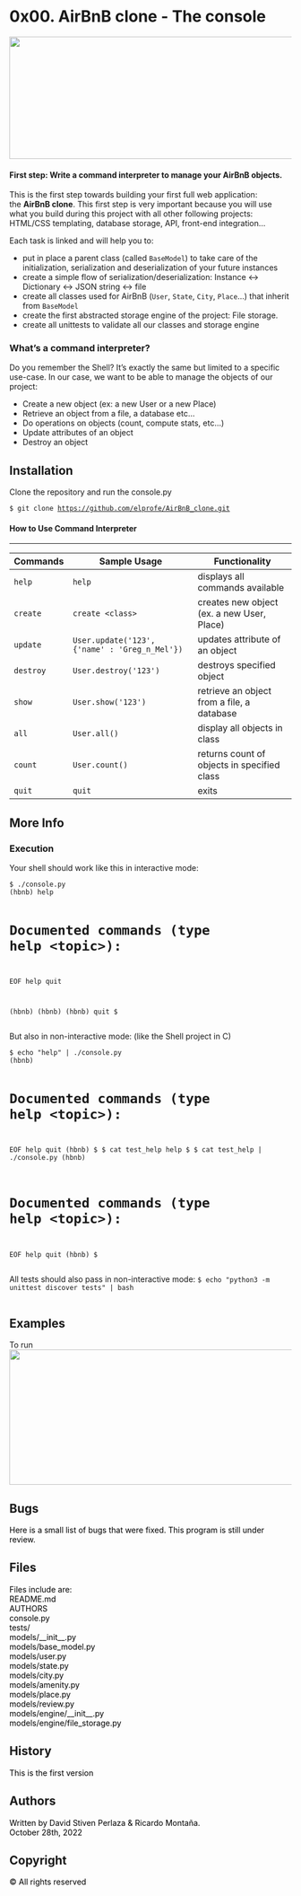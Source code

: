 <h1 class="gap">0x00. AirBnB clone - The console</h1>
<p><img src="https://bn1305files.storage.live.com/y4mBZR2qGhr3lq4SPgnxJopyyHtZzlMvrbMZ5dilioNByiUNFB7nnxvWGDBpKTFGexwr5bv-frUJk5BVifP0imGy_YT6h-hiORX5Le75x5-AE5iAO_N558BjQhWICc9RrAuDVFjfR9C8dxTpWjOTkHMSj6ZpRO3kgka67OFsXaYLNkTbuO4jqAA1isrlsJkOuQ4_BGCv10UBCtjyGAgPc85SOOdwP2yUERQ7JE9Ha2IoHc?encodeFailures=1&amp;width=1920&amp;height=810" width="517" height="218" /></p>
<h4>First step: Write a command interpreter to manage your AirBnB objects.</h4>
<p>This is the first step towards building your first full web application: the&nbsp;<strong>AirBnB clone</strong>. This first step is very important because you will use what you build during this project with all other following projects: HTML/CSS templating, database storage, API, front-end integration&hellip;</p>
<p>Each task is linked and will help you to:</p>
<ul>
<li>put in place a parent class (called&nbsp;<code>BaseModel</code>) to take care of the initialization, serialization and deserialization of your future instances</li>
<li>create a simple flow of serialization/deserialization: Instance &lt;-&gt; Dictionary &lt;-&gt; JSON string &lt;-&gt; file</li>
<li>create all classes used for AirBnB (<code>User</code>,&nbsp;<code>State</code>,&nbsp;<code>City</code>,&nbsp;<code>Place</code>&hellip;) that inherit from&nbsp;<code>BaseModel</code></li>
<li>create the first abstracted storage engine of the project: File storage.</li>
<li>create all unittests to validate all our classes and storage engine</li>
</ul>
<h3>What&rsquo;s a command interpreter?</h3>
<p>Do you remember the Shell? It&rsquo;s exactly the same but limited to a specific use-case. In our case, we want to be able to manage the objects of our project:</p>
<ul>
<li>Create a new object (ex: a new User or a new Place)</li>
<li>Retrieve an object from a file, a database etc&hellip;</li>
<li>Do operations on objects (count, compute stats, etc&hellip;)</li>
<li>Update attributes of an object</li>
<li>Destroy an object</li>
</ul>
<h2 dir="auto">Installation</h2>
<p dir="auto">Clone the repository and run the console.py</p>
<div class="snippet-clipboard-content notranslate position-relative overflow-auto">
<pre class="notranslate"><code>$ git clone <a href="https://github.com/SebastianBlandon/holbertonschool-AirBnB_clone.git">https://github.com/elprofe/AirBnB_clone.git</a><br /></code></pre>
</div>
<h4 dir="auto">How to Use Command Interpreter</h4>
<hr />
<table>
<thead>
<tr>
<th>Commands</th>
<th>Sample Usage</th>
<th>Functionality</th>
</tr>
</thead>
<tbody>
<tr>
<td><code>help</code></td>
<td><code>help</code></td>
<td>displays all commands available</td>
</tr>
<tr>
<td><code>create</code></td>
<td><code>create &lt;class&gt;</code></td>
<td>creates new object (ex. a new User, Place)</td>
</tr>
<tr>
<td><code>update</code></td>
<td><code>User.update('123', {'name' : 'Greg_n_Mel'})</code></td>
<td>updates attribute of an object</td>
</tr>
<tr>
<td><code>destroy</code></td>
<td><code>User.destroy('123')</code></td>
<td>destroys specified object</td>
</tr>
<tr>
<td><code>show</code></td>
<td><code>User.show('123')</code></td>
<td>retrieve an object from a file, a database</td>
</tr>
<tr>
<td><code>all</code></td>
<td><code>User.all()</code></td>
<td>display all objects in class</td>
</tr>
<tr>
<td><code>count</code></td>
<td><code>User.count()</code></td>
<td>returns count of objects in specified class</td>
</tr>
<tr>
<td><code>quit</code></td>
<td><code>quit</code></td>
<td>exits</td>
</tr>
</tbody>
</table>
<h2>More Info</h2>
<h3>Execution</h3>
<p>Your shell should work like this in interactive mode:</p>
<pre><code>$ ./console.py
(hbnb) help

Documented commands (type help &lt;topic&gt;):
========================================
EOF  help  quit

(hbnb) 
(hbnb) 
(hbnb) quit
$
</code></pre>
<p>But also in non-interactive mode: (like the Shell project in C)</p>
<pre><code>$ echo "help" | ./console.py
(hbnb)

Documented commands (type help &lt;topic&gt;):
========================================
EOF  help  quit
(hbnb) 
$
$ cat test_help
help
$
$ cat test_help | ./console.py
(hbnb)

Documented commands (type help &lt;topic&gt;):
========================================
EOF  help  quit
(hbnb) 
$
</code></pre>
<p>All tests should also pass in non-interactive mode:&nbsp;<code>$ echo "python3 -m unittest discover tests" | bash</code></p>
<p><img src="https://bn1305files.storage.live.com/y4mN6nr7GPEaSdKtLb2zk_Rmx3KzgggzaO_o8gCxCxuRbZGZ84zHfdsDM47t9-DiJCNWPc-EZl7NDOpbMKlsNitsthxTvTVoFSmp11upbDDWVLYhhhO7y5a9ruCBZhBGUKLXGHYgzE2d1dmiblA6kVPe_nLjUsPtmeBYSIeu0SrO4lXJKYISozaeTA1nk8FLHQ8IVFau8Ymk1w42wi2MUJEQZYA9Ogdrq53asavvExjkGk?encodeFailures=1&amp;width=1257&amp;height=669" alt="" /></p>
<h2 dir="auto">Examples</h2>
<p dir="auto">To run <br /><img src="https://bn1305files.storage.live.com/y4mcfX4YBIBzEUYLzxZeDlsR2Rb5Q6gxPMNRv4sg2FpTHYEmGgljvVn_JQviMjt4nDT3pGAFkPlzH6htS7QqnjZtLVKq3Tu9ZhSGR-sIF4_LgMEiEzlJfcrezbpc6Fxd5I_AaMPrlczGazEk8pUJqzdFd5LmXcRjaBqE5eEfwn0sdIE6XramdgCh8S_ErSHuZWm3mHdcy2g-ncjNMfZoi32Iuf96L7lQNwWSQMK_qMY_gE?encodeFailures=1&amp;width=704&amp;height=552" width="572" height="241" /></p>
<h2 dir="auto"><a id="user-content-bugs" class="anchor" href="https://github.com/Robert-octavo/monty#bugs" aria-hidden="true"></a>Bugs</h2>
<p style="color: #5e9ca0;"><span style="color: #000000;">Here is a small list of bugs that were fixed. This program is still under review.</span></p>
<h2 dir="auto"><a id="user-content-files" class="anchor" href="https://github.com/Robert-octavo/monty#files" aria-hidden="true"></a>Files</h2>
<p style="color: #5e9ca0;"><span style="color: #000000;">Files include are:</span><br /><span style="color: #000000;">README.md<br />AUTHORS<br />console.py<br />tests/<br />models/__init__.py<br />models/base_model.py<br />models/user.py<br />models/state.py<br />models/city.py<br />models/amenity.py<br />models/place.py<br /></span><span style="color: #000000;">models/review.py<br />models/engine/__init__.py<br />models/engine/file_storage.py<br /></span></p>
<h2 dir="auto"><a id="user-content-history" class="anchor" href="https://github.com/Robert-octavo/monty#history" aria-hidden="true"></a>History</h2>
<p style="color: #5e9ca0;"><span style="color: #000000;">This is the first version</span></p>
<h2 dir="auto"><a id="user-content-authors" class="anchor" href="https://github.com/Robert-octavo/monty#authors" aria-hidden="true"></a>Authors</h2>
<p style="color: #5e9ca0;"><span style="color: #000000;">Written by David Stiven Perlaza &amp; Ricardo Monta&ntilde;a.</span><br /><span style="color: #000000;">October 28th, 2022</span></p>
<h2 dir="auto"><a id="user-content-copyright" class="anchor" href="https://github.com/Robert-octavo/monty#copyright" aria-hidden="true"></a>Copyright</h2>
<p style="color: #5e9ca0;"><span style="color: #000000;">&copy; All rights reserved</span></p>
<p>&nbsp;</p>

